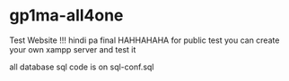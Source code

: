 # gp1ma-all4one

Test Website !!! hindi pa final HAHHAHAHA
for public test you can create your own xampp server and test it

all database sql code is on sql-conf.sql
